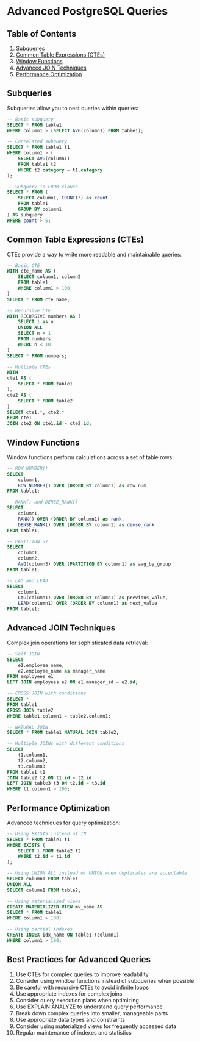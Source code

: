 # Advanced PostgreSQL Queries

## Table of Contents
1. [Subqueries](#subqueries)
2. [Common Table Expressions (CTEs)](#common-table-expressions)
3. [Window Functions](#window-functions)
4. [Advanced JOIN Techniques](#advanced-join-techniques)
5. [Performance Optimization](#performance-optimization)

## Subqueries

Subqueries allow you to nest queries within queries:

```sql
-- Basic subquery
SELECT * FROM table1 
WHERE column1 > (SELECT AVG(column1) FROM table1);

-- Correlated subquery
SELECT * FROM table1 t1 
WHERE column1 > (
    SELECT AVG(column1) 
    FROM table1 t2 
    WHERE t2.category = t1.category
);

-- Subquery in FROM clause
SELECT * FROM (
    SELECT column1, COUNT(*) as count 
    FROM table1 
    GROUP BY column1
) AS subquery 
WHERE count > 5;
```

## Common Table Expressions (CTEs)

CTEs provide a way to write more readable and maintainable queries:

```sql
-- Basic CTE
WITH cte_name AS (
    SELECT column1, column2 
    FROM table1 
    WHERE column1 > 100
)
SELECT * FROM cte_name;

-- Recursive CTE
WITH RECURSIVE numbers AS (
    SELECT 1 as n
    UNION ALL
    SELECT n + 1 
    FROM numbers 
    WHERE n < 10
)
SELECT * FROM numbers;

-- Multiple CTEs
WITH 
cte1 AS (
    SELECT * FROM table1
),
cte2 AS (
    SELECT * FROM table2
)
SELECT cte1.*, cte2.* 
FROM cte1 
JOIN cte2 ON cte1.id = cte2.id;
```

## Window Functions

Window functions perform calculations across a set of table rows:

```sql
-- ROW_NUMBER()
SELECT 
    column1,
    ROW_NUMBER() OVER (ORDER BY column1) as row_num
FROM table1;

-- RANK() and DENSE_RANK()
SELECT 
    column1,
    RANK() OVER (ORDER BY column1) as rank,
    DENSE_RANK() OVER (ORDER BY column1) as dense_rank
FROM table1;

-- PARTITION BY
SELECT 
    column1,
    column2,
    AVG(column3) OVER (PARTITION BY column1) as avg_by_group
FROM table1;

-- LAG and LEAD
SELECT 
    column1,
    LAG(column1) OVER (ORDER BY column1) as previous_value,
    LEAD(column1) OVER (ORDER BY column1) as next_value
FROM table1;
```

## Advanced JOIN Techniques

Complex join operations for sophisticated data retrieval:

```sql
-- Self JOIN
SELECT 
    e1.employee_name,
    e2.employee_name as manager_name
FROM employees e1
LEFT JOIN employees e2 ON e1.manager_id = e2.id;

-- CROSS JOIN with conditions
SELECT * 
FROM table1 
CROSS JOIN table2 
WHERE table1.column1 = table2.column1;

-- NATURAL JOIN
SELECT * FROM table1 NATURAL JOIN table2;

-- Multiple JOINs with different conditions
SELECT 
    t1.column1,
    t2.column2,
    t3.column3
FROM table1 t1
JOIN table2 t2 ON t1.id = t2.id
LEFT JOIN table3 t3 ON t2.id = t3.id
WHERE t1.column1 > 100;
```

## Performance Optimization

Advanced techniques for query optimization:

```sql
-- Using EXISTS instead of IN
SELECT * FROM table1 t1
WHERE EXISTS (
    SELECT 1 FROM table2 t2 
    WHERE t2.id = t1.id
);

-- Using UNION ALL instead of UNION when duplicates are acceptable
SELECT column1 FROM table1
UNION ALL
SELECT column1 FROM table2;

-- Using materialized views
CREATE MATERIALIZED VIEW mv_name AS
SELECT * FROM table1
WHERE column1 > 100;

-- Using partial indexes
CREATE INDEX idx_name ON table1 (column1)
WHERE column1 > 100;
```

## Best Practices for Advanced Queries

1. Use CTEs for complex queries to improve readability
2. Consider using window functions instead of subqueries when possible
3. Be careful with recursive CTEs to avoid infinite loops
4. Use appropriate indexes for complex joins
5. Consider query execution plans when optimizing
6. Use EXPLAIN ANALYZE to understand query performance
7. Break down complex queries into smaller, manageable parts
8. Use appropriate data types and constraints
9. Consider using materialized views for frequently accessed data
10. Regular maintenance of indexes and statistics 